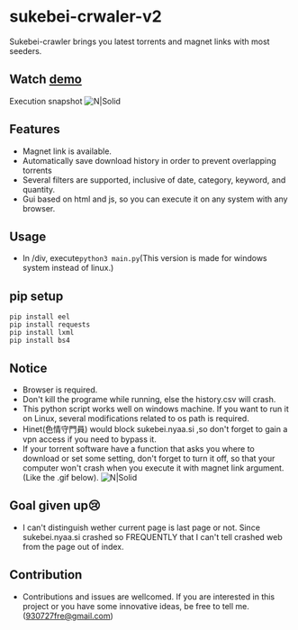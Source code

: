 # sukebei-crwaler-v2
Sukebei-crawler brings you latest torrents and magnet links with most seeders.

## Watch [demo]
Execution snapshot
![N|Solid](https://github.com/Freddy930727/sukebei-crawler-v2/blob/master/snapshot.JPG?raw=true)
## Features
- Magnet link is available.
- Automatically save download history in order to prevent overlapping torrents
- Several filters are supported, inclusive of date, category, keyword, and quantity.
- Gui based on html and js, so you can execute it on any system with any browser.
## Usage
 - In /div, execute`python3 main.py`(This version is made for windows system instead of linux.)

## pip setup
```
pip install eel
pip install requests
pip install lxml
pip install bs4
```

## Notice
 - Browser is required.
 - Don't kill the programe while running, else the history.csv will crash.
 - This python script works well on windows machine. If you want to run it on Linux, several modifications related to os path is required.
 - Hinet(色情守門員) would block sukebei.nyaa.si ,so don't forget to gain a vpn access if you need to bypass it.
 - If your torrent software have a function that asks you where to download or set some setting, don't forget to turn it off, so that your computer won't crash when you execute it with magnet link argument.(Like the .gif below).
![N|Solid](https://github.com/Freddy930727/sukebei-crawler-v2/blob/master/disaster.gif?raw=true)

## Goal given up😢
 - I can't distinguish wether current page is last page or not. Since sukebei.nyaa.si crashed so FREQUENTLY that I can't tell crashed web from the page out of index.
## Contribution
 - Contributions and issues are wellcomed. If you are interested in this project or you have some innovative ideas, be free to tell me.(930727fre@gmail.com)


[//]: # ()
   [pages]: <https://sukebei.nyaa.si/?s=seeders&o=desc&p=500>
   [demo]: <https://youtu.be/gxzD0JmmtJo>
